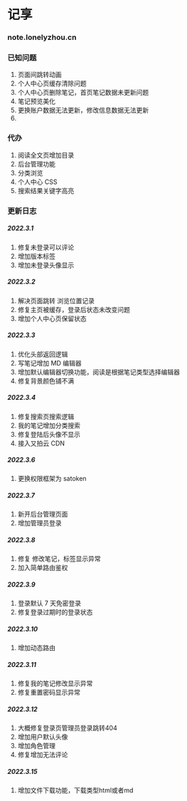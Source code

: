 # 记享

### note.lonelyzhou.cn

### 已知问题

1. 页面间跳转动画
2. 个人中心页缓存清除问题
3. 个人中心页删除笔记，首页笔记数据未更新问题
4. 笔记预览美化
5. 更换账户数据无法更新，修改信息数据无法更新
6. 

### 代办

1. 阅读全文页增加目录
2. 后台管理功能
3. 分类浏览
4. 个人中心 CSS
5. 搜索结果关键字高亮

### 更新日志

##### 2022.3.1

1. 修复未登录可以评论
2. 增加版本标签
3. 增加未登录头像显示

##### 2022.3.2

1. 解决页面跳转 浏览位置记录
2. 修复主页被缓存，登录后状态未改变问题
3. 增加个人中心页保留状态

##### 2022.3.3

1. 优化头部返回逻辑
2. 写笔记增加 MD 编辑器
3. 增加默认编辑器切换功能，阅读是根据笔记类型选择编辑器
4. 修复背景颜色铺不满

##### 2022.3.4

1. 修复搜索页搜索逻辑
2. 我的笔记增加分类搜索
3.  修复登陆后头像不显示
4.  接入又拍云 CDN

##### 2022.3.6

1. 更换权限框架为 satoken

##### 2022.3.7

1. 新开后台管理页面
2. 增加管理员登录

##### 2022.3.8

1. 修复 修改笔记，标签显示异常
2. 加入简单路由鉴权

##### 2022.3.9
1. 登录默认 7 天免密登录
2. 修复登录过期时的登录状态
##### 2022.3.10
1. 增加动态路由
##### 2022.3.11
1. 修复我的笔记修改显示异常
2. 修复重置密码显示异常
##### 2022.3.12
1. 大概修复登录页管理员登录跳转404
2. 增加用户默认头像
3. 增加角色管理
4. 修复增加无法评论
##### 2022.3.15
1. 增加文件下载功能，下载类型html或者md